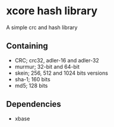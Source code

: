 # xcore hash library

A simple crc and hash library

## Containing

- CRC; crc32, adler-16 and adler-32
- murmur; 32-bit and 64-bit
- skein; 256, 512 and 1024 bits versions
- sha-1; 160 bits
- md5; 128 bits

## Dependencies

- xbase
